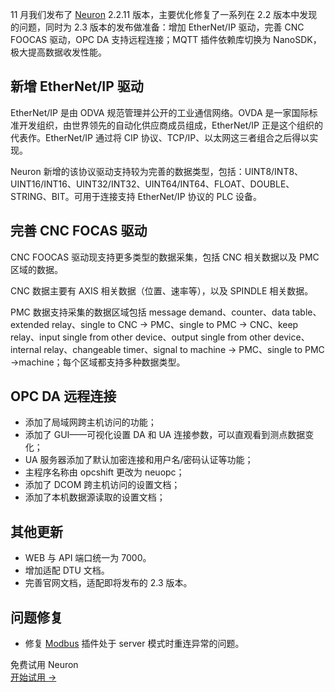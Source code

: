 11 月我们发布了 [Neuron](https://github.com/emqx/neuron) 2.2.11 版本，主要优化修复了一系列在 2.2 版本中发现的问题，同时为 2.3 版本的发布做准备：增加 EtherNet/IP 驱动，完善 CNC FOOCAS 驱动，OPC DA 支持远程连接；MQTT 插件依赖库切换为 NanoSDK，极大提高数据收发性能。

## 新增 EtherNet/IP 驱动

EtherNet/IP 是由 ODVA 规范管理并公开的工业通信网络。OVDA 是一家国际标准开发组织，由世界领先的自动化供应商成员组成，EtherNet/IP 正是这个组织的代表作。EtherNet/IP 通过将 CIP 协议、TCP/IP、以太网这三者组合之后得以实现。

Neuron 新增的该协议驱动支持较为完善的数据类型，包括：UINT8/INT8、UINT16/INT16、UINT32/INT32、UINT64/INT64、FLOAT、DOUBLE、STRING、BIT。可用于连接支持 EtherNet/IP 协议的 PLC 设备。

## 完善 CNC FOCAS 驱动

CNC FOOCAS 驱动现支持更多类型的数据采集，包括 CNC 相关数据以及 PMC 区域的数据。

CNC 数据主要有 AXIS 相关数据（位置、速率等），以及 SPINDLE 相关数据。

PMC 数据支持采集的数据区域包括 message demand、counter、data table、extended relay、single to CNC → PMC、single to PMC → CNC、keep relay、input single from other device、output single from other device、internal relay、changeable timer、signal to machine → PMC、single to PMC ->machine；每个区域都支持多种数据类型。

## OPC DA 远程连接

- 添加了局域网跨主机访问的功能；
- 添加了 GUI——可视化设置 DA 和 UA 连接参数，可以直观看到测点数据变化；
- UA 服务器添加了默认加密连接和用户名/密码认证等功能；
- 主程序名称由 opcshift 更改为 neuopc；
- 添加了 DCOM 跨主机访问的设置文档；
- 添加了本机数据源读取的设置文档；

## 其他更新

- WEB 与 API 端口统一为 7000。
- 增加适配 DTU 文档。
- 完善官网文档，适配即将发布的 2.3 版本。

## 问题修复

- 修复 [Modbus](https://www.emqx.com/zh/blog/modbus-protocol-the-grandfather-of-iot-communication) 插件处于 server 模式时重连异常的问题。



<section class="promotion">
    <div>
        免费试用 Neuron
    </div>
    <a href="https://www.emqx.com/zh/try?product=neuron" class="button is-gradient px-5">开始试用 →</a>
</section>
